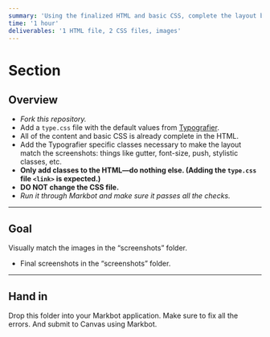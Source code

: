 ```yaml
---
summary: 'Using the finalized HTML and basic CSS, complete the layout by adding Typografier & associated classes.'
time: '1 hour'
deliverables: '1 HTML file, 2 CSS files, images'
---
```


# Section

## Overview

- *Fork this repository.*
- Add a `type.css` file with the default values from [Typografier](https://typografier.web-dev.tools/).
- All of the content and basic CSS is already complete in the HTML.
- Add the Typografier specific classes necessary to make the layout match the screenshots: things like gutter, font-size, push, stylistic classes, etc.
- **Only add classes to the HTML—do nothing else. (Adding the `type.css` file `<link>` is expected.)**
- **DO NOT change the CSS file.**
- *Run it through Markbot and make sure it passes all the checks.*

---

## Goal

Visually match the images in the “screenshots” folder.

- Final screenshots in the “screenshots” folder.

---

## Hand in

Drop this folder into your Markbot application. Make sure to fix all the errors. And submit to Canvas using Markbot.
